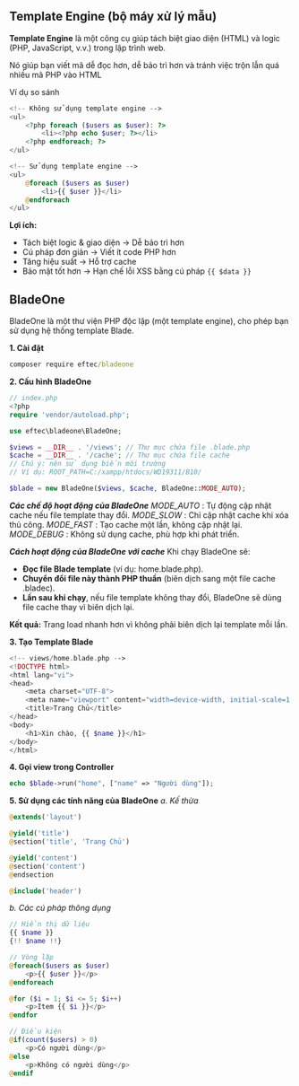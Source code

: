 ## Template Engine (bộ máy xử lý mẫu)

**Template Engine** là một công cụ giúp tách biệt giao diện (HTML) và logic (PHP, JavaScript, v.v.) trong lập trình web.

Nó giúp bạn viết mã dễ đọc hơn, dễ bảo trì hơn và tránh việc trộn lẫn quá nhiều mã PHP vào HTML

Ví dụ so sánh

```php
<!-- Không sử dụng template engine -->
<ul>
    <?php foreach ($users as $user): ?>
        <li><?php echo $user; ?></li>
    <?php endforeach; ?>
</ul>

<!-- Sử dụng template engine -->
<ul>
    @foreach ($users as $user)
        <li>{{ $user }}</li>
    @endforeach
</ul>
```

**Lợi ích:**

- Tách biệt logic & giao diện → Dễ bảo trì hơn
- Cú pháp đơn giản → Viết ít code PHP hơn
- Tăng hiệu suất → Hỗ trợ cache
- Bảo mật tốt hơn → Hạn chế lỗi XSS bằng cú pháp `{{ $data }}`

## BladeOne

BladeOne là một thư viện PHP độc lập (một template engine), cho phép bạn sử dụng hệ thống template Blade.

**1. Cài đặt**

```cmd
composer require eftec/bladeone
```

**2. Cấu hình BladeOne**

```php
// index.php
<?php
require 'vendor/autoload.php';

use eftec\bladeone\BladeOne;

$views = __DIR__ . '/views'; // Thư mục chứa file .blade.php
$cache = __DIR__ . '/cache'; // Thư mục chứa file cache
// Chú ý: nên sử dụng biến môi trường
// Ví dụ: ROOT_PATH=C:/xampp/htdocs/WD19311/B10/

$blade = new BladeOne($views, $cache, BladeOne::MODE_AUTO);

```

**_Các chế độ hoạt động của BladeOne_**
_MODE_AUTO_ : Tự động cập nhật cache nếu file template thay đổi.
_MODE_SLOW_ : Chỉ cập nhật cache khi xóa thủ công.
_MODE_FAST_ : Tạo cache một lần, không cập nhật lại.
_MODE_DEBUG_ : Không sử dụng cache, phù hợp khi phát triển.

**_Cách hoạt động của BladeOne với cache_**
Khi chạy BladeOne sẽ:

- **Đọc file Blade template** (ví dụ: home.blade.php).
- **Chuyển đổi file này thành PHP thuần** (biên dịch sang một file cache .bladec).
- **Lần sau khi chạy**, nếu file template không thay đổi, BladeOne sẽ dùng file cache thay vì biên dịch lại.

**Kết quả:** Trang load nhanh hơn vì không phải biên dịch lại template mỗi lần.

**3. Tạo Template Blade**

```php
<!-- views/home.blade.php -->
<!DOCTYPE html>
<html lang="vi">
<head>
    <meta charset="UTF-8">
    <meta name="viewport" content="width=device-width, initial-scale=1.0">
    <title>Trang Chủ</title>
</head>
<body>
    <h1>Xin chào, {{ $name }}</h1>
</body>
</html>

```

**4. Gọi view trong Controller**

```php
echo $blade->run("home", ["name" => "Người dùng"]);
```

**5. Sử dụng các tính năng của BladeOne**
_a. Kế thừa_

```php
@extends('layout')

@yield('title')
@section('title', 'Trang Chủ')

@yield('content')
@section('content')
@endsection

@include('header')
```

_b. Các cú pháp thông dụng_

```php
// Hiển thị dữ liệu
{{ $name }}
{!! $name !!}

// Vòng lặp
@foreach($users as $user)
    <p>{{ $user }}</p>
@endforeach

@for ($i = 1; $i <= 5; $i++)
    <p>Item {{ $i }}</p>
@endfor

// Điều kiện
@if(count($users) > 0)
    <p>Có người dùng</p>
@else
    <p>Không có người dùng</p>
@endif
```
